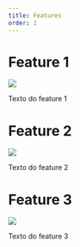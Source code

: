 ```yaml
---
title: Features
order: 1
---
```

<div>

# Feature 1

![](/assets/food.jpg)

Texto do feature 1

</div>

<div>

# Feature 2

![](/assets/food.jpg)

Texto do feature 2

</div>

<div>

# Feature 3

![](/assets/food.jpg)

Texto do feature 3

</div>